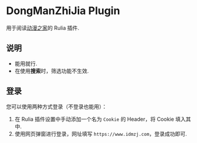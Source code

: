 # DongManZhiJia Plugin

用于阅读[动漫之家](https://www.idmzj.com)的 Rulia 插件.

## 说明

 - 能用就行.
 - 在使用**搜索**时，筛选功能不生效.

## 登录

您可以使用两种方式登录（不登录也能用）：

1. 在 Rulia 插件设置中手动添加一个名为 `Cookie` 的 Header，将 Cookie 填入其中.
2. 使用网页弹窗进行登录，网址填写 `https://www.idmzj.com`，登录成功即可.
